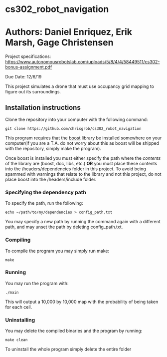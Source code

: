 # cs302_robot_navigation
# Authors: Daniel Enriquez, Erik Marsh, Gage Christensen
Project specifications: https://www.autonomousrobotslab.com/uploads/5/8/4/4/58449511/cs302-bonus-assignment.pdf

Due Date: 12/6/19

This project simulates a drone that must use occupancy grid mapping to figure out its surroundings.

## Installation instructions
Clone the repository into your computer with the following command:
```console
git clone https://github.com/chrisgrob/cs302_robot_navigation
```
This program requires that the [boost](https://www.boost.org/doc/libs/1_66_0/more/getting_started/unix-variants.html) library be installed somewhere on your computer(if you are a T.A. do not worry about this as boost will be shipped with the repository, simply make the program).

Once boost is installed you must either specify the path where the *contents* of the library are (boost, doc, libs, etc.) **OR** you must place these contents into the /headers/dependencies folder in this project. To avoid being spammed with warnings that relate to the library and not this project, do not place boost into the /headers/include folder.

### Specifying the dependency path
To specify the path, run the following:
```console
echo ~/path/to/my/dependencies > config_path.txt
```
You may specify a new path by running the command again with a different path, and may unset the path by deleting config_path.txt.

### Compiling
To compile the program you may simply run make:
```console
make
```

### Running
You may run the program with:
```console
./main
```
This will output a 10,000 by 10,000 map with the probability of being taken for each cell.

### Uninstalling
You may delete the compiled binaries and the program by running:
```console
make clean
```
To uninstall the whole program simply delete the entire folder

